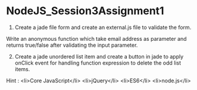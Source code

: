 # NodeJS_Session3Assignment1
1. Create a jade file form and create an external.js file to validate the form. 

Write an anonymous function which take email address as parameter and returns true/false after validating the input parameter. 


2. Create a jade unordered list item and create a button in jade to apply onClick event for handling function expression to delete the odd list items. 

Hint : 
    &lt;li>Core JavaScript&lt;/li> 
    &lt;li>jQuery&lt;/li>
    &lt;li>ES6&lt;/li>
    &lt;li>node.js&lt;/li>
